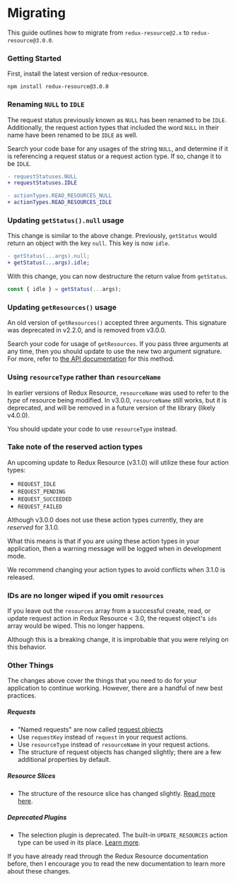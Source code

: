 # Migrating

This guide outlines how to migrate from `redux-resource@2.x` to `redux-resource@3.0.0`.

### Getting Started

First, install the latest version of redux-resource.

```
npm install redux-resource@3.0.0
```

### Renaming `NULL` to `IDLE`

The request status previously known as `NULL` has been renamed to be `IDLE`.
Additionally, the request action types that included the word `NULL` in their
name have been renamed to be `IDLE` as well.

Search your code base for any usages of the string `NULL`, and determine if it
is referencing a request status or a request action type. If so, change it to be
`IDLE`.

```diff
- requestStatuses.NULL
+ requestStatuses.IDLE

- actionTypes.READ_RESOURCES_NULL
+ actionTypes.READ_RESOURCES_IDLE
```

### Updating `getStatus().null` usage

This change is similar to the above change. Previously, `getStatus` would
return an object with the key `null`. This key is now `idle`.

```diff
- getStatus(...args).null;
+ getStatus(...args).idle;
```

With this change, you can now destructure the return value from `getStatus`.

```js
const { idle } = getStatus(...args);
```

### Updating `getResources()` usage

An old version of `getResources()` accepted three arguments. This signature was
deprecated in v2.2.0, and is removed from v3.0.0.

Search your code for usage of `getResources`. If you pass three arguments at any
time, then you should update to use the new two argument signature. For more,
refer to [the API documentation](https://redux-resource.js.org/docs/api-reference/get-resources.html)
for this method.

### Using `resourceType` rather than `resourceName`

In earlier versions of Redux Resource, `resourceName` was used to refer to the _type_ of
resource being modified. In v3.0.0, `resourceName` still works, but it is deprecated, and will
be removed in a future version of the library (likely v4.0.0).

You should update your code to use `resourceType` instead.

### Take note of the reserved action types

An upcoming update to Redux Resource (v3.1.0) will utilize these four action types:

- `REQUEST_IDLE`
- `REQUEST_PENDING`
- `REQUEST_SUCCEEDED`
- `REQUEST_FAILED`

Although v3.0.0 does not use these action types currently, they are _reserved_ for 3.1.0.

What this means is that if you are using these action types in your application, then a
warning message will be logged when in development mode.

We recommend changing your action types to avoid conflicts when 3.1.0 is released.

### IDs are no longer wiped if you omit `resources`

If you leave out the `resources` array from a successful create, read, or update request
action in Redux Resource < 3.0, the request object's `ids` array would be wiped. This
no longer happens.

Although this is a breaking change, it is improbable that you were relying on this
behavior.

### Other Things

The changes above cover the things that you need to do for your application to continue
working. However, there are a handful of new best practices.

##### Requests

- "Named requests" are now called [request objects](/docs/requests/request-objects.md)
- Use `requestKey` instead of `request` in your request actions.
- Use `resourceType` instead of `resourceName` in your request actions.
- The structure of request objects has changed slightly; there are a few additional
  properties by default.

##### Resource Slices

- The structure of the resource slice has changed slightly. [Read more here](/docs/introduction/core-concepts.md).

##### Deprecated Plugins

- The selection plugin is deprecated. The built-in `UPDATE_RESOURCES` action type can be used
  in its place. [Learn more](/docs/resources/modifying-resources.md).

If you have already read through the Redux Resource documentation before, then I encourage
you to read the new documentation to learn more about these changes.
